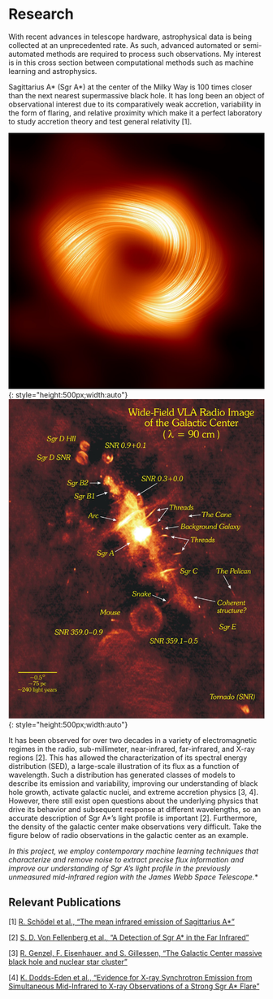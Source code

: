 # Research

With recent advances in telescope hardware, astrophysical data is being collected at an unprecedented rate. As such, advanced automated or semi-automated methods are required to process such observations. My interest is in this cross section between computational methods such as machine learning and astrophysics.

Sagittarius A\* (Sgr A\*) at the center of the Milky Way is 100 times closer than the next nearest  supermassive  black  hole.  It  has  long  been  an  object  of  observational  interest  due  to  its comparatively weak accretion, variability in the form of flaring, and relative proximity which make it a perfect laboratory to study accretion theory and test general relativity [1]. 

![SgrA](./media/sgra.jpg "SgrA*"){: style="height:500px;width:auto"}
![SgrA Crowded](./media/sgra_crowded.jpg "SgrA* Crowded"){: style="height:500px;width:auto"}

It has been observed for over two decades in  a variety of  electromagnetic regimes in the radio, sub-millimeter, near-infrared, far-infrared, and X-ray regions [2]. This has allowed the characterization of its spectral energy distribution (SED), a large-scale illustration of its flux as a function of wavelength. Such a distribution has generated classes of models to describe its emission and variability, improving our understanding of black hole growth, activate galactic nuclei, and extreme accretion physics [3, 4]. However, there still exist open questions about the underlying physics that drive its behavior and subsequent response at different wavelengths, so an accurate description of Sgr A*’s light profile is important [2]. Furthermore, the density of the galactic center make observations very difficult. Take the figure below of radio observations in the galactic center as an example.

**In this project, we employ contemporary machine learning techniques that characterize and remove noise to extract precise flux information and improve our understanding of Sgr A*’s light profile in the previously unmeasured mid-infrared region with the James Webb Space Telescope.**

## Relevant Publications

[1] [R. Schödel et al., “The mean infrared emission of Sagittarius A*”](https://www.aanda.org/articles/aa/full_html/2011/08/aa16994-11/aa16994-11.html)

[2] [S. D. Von Fellenberg et al., “A Detection of Sgr A* in the Far Infrared”](https://iopscience.iop.org/article/10.3847/1538-4357/aacd4b)

[3] [R. Genzel, F. Eisenhauer, and S. Gillessen, “The Galactic Center massive black hole and nuclear star cluster”](https://journals.aps.org/rmp/abstract/10.1103/RevModPhys.82.3121)

[4] [K. Dodds-Eden et al., “Evidence for X-ray Synchrotron Emission from Simultaneous Mid-Infrared to X-ray Observations of a Strong Sgr A* Flare”](https://iopscience.iop.org/article/10.1088/0004-637X/698/1/676)

